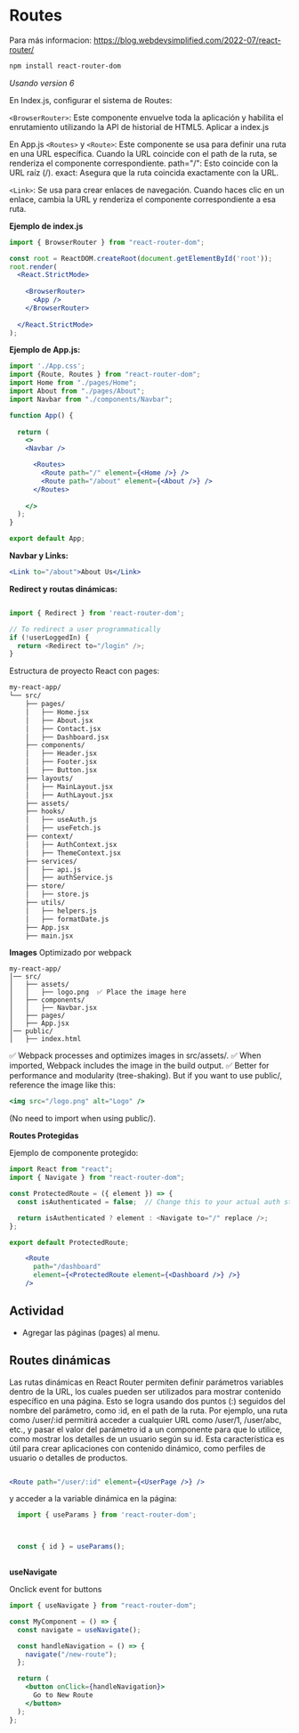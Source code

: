 
# Routes
Para más informacion: https://blog.webdevsimplified.com/2022-07/react-router/

```bash
npm install react-router-dom

```

*Usando version 6*

En Index.js, configurar el sistema de Routes:

`<BrowserRouter>`: Este componente envuelve toda la aplicación y habilita el enrutamiento utilizando la API de historial de HTML5. Aplicar a index.js

En App.js
`<Routes>` y `<Route>`: Este componente se usa para definir una ruta en una URL específica. Cuando la URL coincide con el path de la ruta, se renderiza el componente correspondiente.
path="/": Esto coincide con la URL raíz (/).
exact: Asegura que la ruta coincida exactamente con la URL.

`<Link>`: Se usa para crear enlaces de navegación. Cuando haces clic en un enlace, cambia la URL y renderiza el componente correspondiente a esa ruta.

**Ejemplo de index.js**

```jsx
import { BrowserRouter } from "react-router-dom";

const root = ReactDOM.createRoot(document.getElementById('root'));
root.render(
  <React.StrictMode>
    
    <BrowserRouter>
      <App />
    </BrowserRouter>
   
  </React.StrictMode>
);
```

**Ejemplo de App.js:**

```jsx
import './App.css';
import {Route, Routes } from "react-router-dom";
import Home from "./pages/Home";
import About from "./pages/About";
import Navbar from "./components/Navbar";

function App() {
 
  return (
    <>
    <Navbar />

      <Routes>
        <Route path="/" element={<Home />} />
        <Route path="/about" element={<About />} />
      </Routes>
  
    </>
  );
}

export default App;

```

**Navbar y Links:**

```jsx
<Link to="/about">About Us</Link>
```


**Redirect y routas dinámicas:**

```javascript

import { Redirect } from 'react-router-dom';

// To redirect a user programmatically
if (!userLoggedIn) {
  return <Redirect to="/login" />;
}

```

Estructura de proyecto React con pages:
```bash
my-react-app/
└── src/
    ├── pages/
    │   ├── Home.jsx
    │   ├── About.jsx
    │   ├── Contact.jsx
    │   ├── Dashboard.jsx
    ├── components/
    │   ├── Header.jsx
    │   ├── Footer.jsx
    │   ├── Button.jsx
    ├── layouts/
    │   ├── MainLayout.jsx
    │   ├── AuthLayout.jsx
    ├── assets/
    ├── hooks/
    │   ├── useAuth.js
    │   ├── useFetch.js
    ├── context/
    │   ├── AuthContext.jsx
    │   ├── ThemeContext.jsx
    ├── services/
    │   ├── api.js
    │   ├── authService.js
    ├── store/
    │   ├── store.js
    ├── utils/
    │   ├── helpers.js
    │   ├── formatDate.js
    ├── App.jsx
    ├── main.jsx
```


**Images**
Optimizado por webpack

```
my-react-app/
│── src/
│   ├── assets/
│   │   ├── logo.png  ✅ Place the image here
│   ├── components/
│   │   ├── Navbar.jsx
│   ├── pages/
│   ├── App.jsx
│── public/
│   ├── index.html
```

✅ Webpack processes and optimizes images in src/assets/.
✅ When imported, Webpack includes the image in the build output.
✅ Better for performance and modularity (tree-shaking).
But if you want to use public/, reference the image like this:

```jsx
<img src="/logo.png" alt="Logo" />
```
(No need to import when using public/).

**Routes Protegidas**

Ejemplo de componente protegido:

```jsx
import React from "react";
import { Navigate } from "react-router-dom";

const ProtectedRoute = ({ element }) => {
  const isAuthenticated = false;  // Change this to your actual auth state

  return isAuthenticated ? element : <Navigate to="/" replace />;
};

export default ProtectedRoute;


```

```jsx
    <Route
      path="/dashboard"
      element={<ProtectedRoute element={<Dashboard />} />}
    />
```



## Actividad
- Agregar las páginas (pages) al menu.



## Routes dinámicas
Las rutas dinámicas en React Router permiten definir parámetros variables dentro de la URL, los cuales pueden ser utilizados para mostrar contenido específico en una página. Esto se logra usando dos puntos (:) seguidos del nombre del parámetro, como :id, en el path de la ruta. Por ejemplo, una ruta como /user/:id permitirá acceder a cualquier URL como /user/1, /user/abc, etc., y pasar el valor del parámetro id a un componente para que lo utilice, como mostrar los detalles de un usuario según su id. Esta característica es útil para crear aplicaciones con contenido dinámico, como perfiles de usuario o detalles de productos.

```jsx

<Route path="/user/:id" element={<UserPage />} />
```

y acceder a la variable dinámica en la página:
```jsx
  import { useParams } from 'react-router-dom';



  const { id } = useParams();
  
```

**useNavigate**

Onclick event for buttons

```jsx
import { useNavigate } from "react-router-dom";

const MyComponent = () => {
  const navigate = useNavigate();

  const handleNavigation = () => {
    navigate("/new-route");
  };

  return (
    <button onClick={handleNavigation}>
      Go to New Route
    </button>
  );
};


```